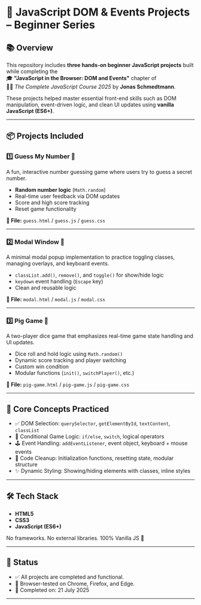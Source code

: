 # 🧠 JavaScript DOM & Events Projects – Beginner Series

## 📚 Overview

This repository includes **three hands-on beginner JavaScript projects** built while completing the  
🎓 **"JavaScript in the Browser: DOM and Events"** chapter of  
🧑‍🏫 *The Complete JavaScript Course 2025* by **Jonas Schmedtmann**.

These projects helped master essential front-end skills such as DOM manipulation, event-driven logic, and clean UI updates using **vanilla JavaScript (ES6+)**.

---

## 📦 Projects Included

### 1️⃣ Guess My Number 🎯

A fun, interactive number guessing game where users try to guess a secret number.

- **Random number logic** (`Math.random`)
- Real-time user feedback via DOM updates
- Score and high score tracking
- Reset game functionality

**🔗 File:** `guess.html` / `guess.js` / `guess.css`

---

### 2️⃣ Modal Window 💬

A minimal modal popup implementation to practice toggling classes, managing overlays, and keyboard events.

- `classList.add()`, `remove()`, and `toggle()` for show/hide logic
- `keydown` event handling (`Escape` key)
- Clean and reusable logic

**🔗 File:** `modal.html` / `modal.js` / `modal.css`

---

### 3️⃣ Pig Game 🐷

A two-player dice game that emphasizes real-time game state handling and UI updates.

- Dice roll and hold logic using `Math.random()`
- Dynamic score tracking and player switching
- Custom win condition
- Modular functions (`init()`, `switchPlayer()`, etc.)

**🔗 File:** `pig-game.html` / `pig-game.js` / `pig-game.css`

---

## 🧠 Core Concepts Practiced

- ✅ DOM Selection: `querySelector`, `getElementById`, `textContent`, `classList`
- 🧠 Conditional Game Logic: `if/else`, `switch`, logical operators
- 🕹️ Event Handling: `addEventListener`, event object, keyboard + mouse events
- 🧼 Code Cleanup: Initialization functions, resetting state, modular structure
- ✨ Dynamic Styling: Showing/hiding elements with classes, inline styles

---

## 🛠️ Tech Stack

- **HTML5**
- **CSS3**
- **JavaScript (ES6+)**

No frameworks. No external libraries. 100% Vanilla JS 🍦

---

## 🏁 Status
- ✅ All projects are completed and functional.
- 🧪 Browser-tested on Chrome, Firefox, and Edge.
- 📅 Completed on: 21 July 2025

---
